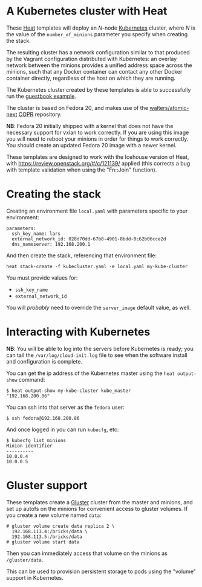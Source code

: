 A Kubernetes cluster with Heat
==============================

These [Heat][] templates will deploy an *N*-node [Kubernetes][] cluster,
where *N* is the value of the `number_of_minions` parameter you
specify when creating the stack.

The resulting cluster has a network configuration similar to that
produced by the Vagrant configuration distributed with Kubernetes: an
overlay network between the minions provides a unified address space
across the minions, such that any Docker container can contact any
other Docker container directly, regardless of the host on which they
are running.

The Kubernetes cluster created by these templates is able to
successfully run the [guestbook example][guestbook].

[guestbook]: https://github.com/GoogleCloudPlatform/kubernetes/tree/master/examples/guestbook

The cluster is based on Fedora 20, and makes use of the
[walters/atomic-next][] [COPR][] repository.

**NB**: Fedora 20 initially shipped with a kernel that does not have
the necessary support for vxlan to work correctly.  If you are using
this image you will need to reboot your minions in order for things to
work correctly.  You should create an updated Fedora 20 image with a
newer kernel.

These templates are designed to work with the Icehouse version of
Heat, with https://review.openstack.org/#/c/121139/ applied (this
corrects a bug with template validation when using the "Fn::Join"
function).

[heat]: https://wiki.openstack.org/wiki/Heat
[kubernetes]: https://github.com/GoogleCloudPlatform/kubernetes
[walters/atomic-next]: https://copr.fedoraproject.org/coprs/walters/atomic-next/
[copr]: https://copr.fedoraproject.org/

Creating the stack
==================

Creating an environment file `local.yaml` with parameters specific to
your environment:

    parameters:
      ssh_key_name: lars
      external_network_id: 028d70dd-67b8-4901-8bdd-0c62b06cce2d
      dns_nameserver: 192.168.200.1

And then create the stack, referencing that environment file:

    heat stack-create -f kubecluster.yaml -e local.yaml my-kube-cluster

You must provide values for:

- `ssh_key_name`
- `external_network_id`

You will *probably* need to override the `server_image` default value,
as well.

Interacting with Kubernetes
===========================

**NB**: You will be able to log into the servers before Kubernetes is
ready; you can tail the `/var/log/cloud-init.log` file to see when the
software install and configuration is complete.

You can get the ip address of the Kubernetes master using the `heat
output-show` command:

    $ heat output-show my-kube-cluster kube_master
    "192.168.200.86"

You can ssh into that server as the `fedora` user:

    $ ssh fedora@192.168.200.86

And once logged in you can run `kubecfg`, etc:

    $ kubecfg list minions
    Minion identifier
    ----------
    10.0.0.4
    10.0.0.5

Gluster support
===============

These templates create a [Gluster][] cluster from the master and
minions, and set up autofs on the minions for convenient access to
gluster volumes.  If you create a new volume named `data`:

    # gluster volume create data replica 2 \
      192.168.113.4:/bricks/data \
      192.168.113.5:/bricks/data
    # gluster volume start data

Then you can immediately access that volume on the minions as
`/gluster/data`.

This can be used to provision persistent storage to pods using the
"volume" support in Kubernetes.

[gluster]: http://gluster.org/

